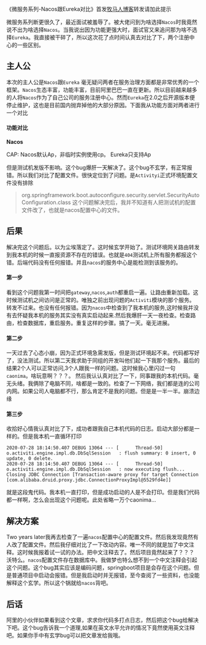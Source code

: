 《微服务系列-Nacos跟Eureka对比》首发[牧马人博客](http://www.luckyhe.com/post/83.html)转发请加此提示

微服务系列断更很久了，最近面试被羞辱了。被大佬问到为啥选择`Nacos`时我竟然说不出为啥选择`Nacos`。当我说出因为功能更强大时，面试官又来追问那为啥不选择`Eureka`。我直接被干碎了，所以这次花了点时间认真去对比了下，两个注册中心的一些区别。

## 主人公

本次的主人公是`Nacos`跟`Eureka` 毫无疑问两者在服务治理方面都是非常优秀的一个框架。`Nacos`生态丰富，功能丰富，目前阿里巴巴一直在更新。所以目前越来越多的人将`Nacos`作为了自己公司的服务注册中心。然而`Eureka`在2.0之后开源版本便停止维护，这也是目前国内抛弃掉他的大部分原因。下面我从功能方面对两者进行一个对比

#### 功能对比

**Nacos**

CAP: Nacos默认Ap，非临时实例使用cp。 Eureka只支持Ap



但是测试机发版不影响。这个bug爆肝一天解决了。这个bug不玄学，有正常报错。所以我们对比了配置文件。很快定位到了问题。是`Activityi`正式环境配置文件没有排除

>org.springframework.boot.autoconfigure.security.servlet.SecurityAutoConfiguration.class
>这个问题解决完后，我并不知道有人把测试机的配置文件改了，也就是nacos配置中心的文件。


## 后果

解决完这个问题后。以为尘埃落定了。这时候玄学开始了。测试环境网关路由转发到我本机的时候一直报资源不存在的错误。也就是`404`测试机上所有服务都报这个错。后端代码没有任何报错。并且`nacos`的服务中心是能检测到该服务的。

#### 第一步

看到这个问题我第一时间把`gateway`,`nacos`,`auth`都重启一遍。让路由重新加载。这时候测试机之间访问是正常的。唯独之前出现问题的`Activiti`模块的那个服务。转发不过来。也没有任何报错。因为`nacos`中检查到了我本机的服务,这时候我并没有去怀疑我本机的服务其实没有真实启动起来.然后我爆肝一天一夜检查。检查路由，检查数据库，重启服务。重复这样的步骤。搞了一天。毫无进展。

#### 第二步

一天过去了心态小崩，因为正式环境急需发版，但是测试环境起不来。代码都写好了，没法测试。所以第二天我求助于同组的开发叫他们起一下我那个服务。最后的结果2个人可以正常访问,3个人跟我一样的问题。这时候我心里闪过一句`caonima`。啥玩意啊？？？。
然后我认认真对比了一下，同事跟我的本机代码。毫无头绪。我俩除了电脑不同，啥都是一致的。检查了一下网络，我们都是连的公司内网。如果公司人电脑都不行，那么肯定不是我的问题。但是是一半一半。崩溃边缘

#### 第三步

收拾好心情我认真对比了下，成功者跟我自己本机代码的日志。启动大部分都是一样的。但是我本机一直循环打印

```
2020-07-28 18:14:50.407 DEBUG 13064 --- [      Thread-50] o.activiti.engine.impl.db.DbSqlSession   : flush summary: 0 insert, 0 update, 0 delete.
2020-07-28 18:14:50.407 DEBUG 13064 --- [      Thread-50] o.activiti.engine.impl.db.DbSqlSession   : now executing flush...
Closing JDBC Connection [Transaction-aware proxy for target Connection [com.alibaba.druid.proxy.jdbc.ConnectionProxyImpl@5529fd4e]]
```

就是这段鬼代码。我本机一直打印，但是成功启动的人是不会打印。但是我们代码都一样啊，怎么会出现这个问题呢。此处省略一万个caonima...

## 解决方案

Two years later我再去检查了一遍`nacos`配置中心的配置文件。然后我发现竟然有人改了配置文件。然后我仔细对比了一下改动内容。唯一不同的就是加了中文注释。这时候我报着试一试的办法。把中文注释去了。然后项目竟然起来了？？？
沃特么。`nacos`配置文件存在数据库中。我做梦也特么想不到一个中文注释会引起这个问题。这个bug其实应该是编码问题，springboot项目是会存在这个问题。但是普通项目中启动会报错。但是我启动时并无报错，至今查阅了一些资料，也没能解释这个玄学。所以这个锅就给`nacos`背吧。

## 后话

阿里的小伙伴如果看到这个文章，求求你代码多打点日志，然后把这个bug给解决下吧。这个bug告诉我一个道理,如果在英文水平允许的情况下竟然使用英文注释吧。如果你手中有玄学bug可以把文章发给我哦。